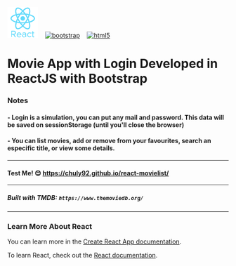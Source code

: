 <a href="https://reactjs.org/" rel="nofollow"> <img src="https://raw.githubusercontent.com/devicons/devicon/master/icons/react/react-original-wordmark.svg" alt="react" width="70" height="70" style="max-width: 100%;"></a> &nbsp;&nbsp;
<a href="https://getbootstrap.com/" rel="nofollow"> <img src="https://camo.githubusercontent.com/bec2c92468d081617cb3145a8f3d8103e268bca400f6169c3a68dc66e05c971e/68747470733a2f2f76352e676574626f6f7473747261702e636f6d2f646f63732f352e302f6173736574732f6272616e642f626f6f7473747261702d6c6f676f2d736861646f772e706e67" alt="bootstrap" width="70" height="70" style="max-width: 100%;"></a> &nbsp;&nbsp;
<a href="https://www.w3.org/html/" rel="nofollow"> <img src="https://cdn-icons-png.flaticon.com/512/1216/1216733.png" alt="html5" width="70" height="70" style="max-width: 100%;"></a> &nbsp;&nbsp;&nbsp;&nbsp;


# Movie App with Login Developed in ReactJS with Bootstrap

### Notes
#### - Login is a simulation, you can put any mail and password. This data will be saved on sessionStorage (until you'll close the browser)
#### - You can list movies, add or remove from your favourites, search an especific title, or view some details.

* * *
#### Test Me! 😊 https://chuly92.github.io/react-movielist/

* * *
##### Built with TMDB: `https://www.themoviedb.org/`
* * *


### Learn More About React

You can learn more in the [Create React App documentation](https://facebook.github.io/create-react-app/docs/getting-started).

To learn React, check out the [React documentation](https://reactjs.org/).

